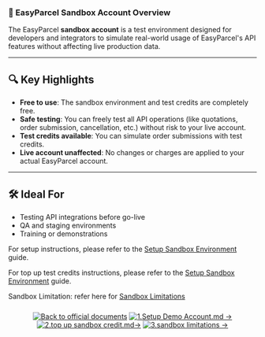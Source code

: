 ### 🧪 EasyParcel Sandbox Account Overview

The EasyParcel **sandbox account** is a test environment designed for developers and integrators to simulate real-world usage of EasyParcel's API features without affecting live production data.

---

## 🔍 Key Highlights

* **Free to use**: The sandbox environment and test credits are completely free.
* **Safe testing**: You can freely test all API operations (like quotations, order submission, cancellation, etc.) without risk to your live account.
* **Test credits available**: You can simulate order submissions with test credits.
* **Live account unaffected**: No changes or charges are applied to your actual EasyParcel account.

---

## 🛠️ Ideal For

* Testing API integrations before go-live
* QA and staging environments
* Training or demonstrations

For setup instructions, please refer to the [Setup Sandbox Environment](1.Setup%20Demo%20Account.md) guide.

For top up test credits instructions, please refer to the [Setup Sandbox Environment](2.top%20up%20sandbox%20credit.md) guide.

Sandbox Limitation:
refer here for [Sandbox Limitations](3.sandbox%20limitations.md) 
<div align="center" style="margin: 1.5rem 0;">

[![Back to official documents](https://img.shields.io/badge/Back_to_official_documents-007ACC?style=flat-square)](../README.md)
[![1.Setup Demo Account.md →](https://img.shields.io/badge/1.Setup_Demo_Account_→-00CC88?style=flat-square)](../2.Create%20Sandbox/1.Setup%20Demo%20Account.md)
[![2.top up sandbox credit.md→](https://img.shields.io/badge/2.top_up_sandbox_credit_%E2%86%92-00CC88?style=flat-square)](../2.Create%20Sandbox/2.top%20up%20sandbox%20credit.md)
[![3.sandbox limitations →](https://img.shields.io/badge/3.sandbox_limitations_%E2%86%92-00CC88?style=flat-square)](/2.Create%20Sandbox/3.sandbox%20limitations.md)

</div>
